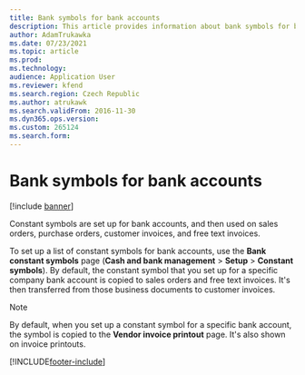 ```yaml
---
title: Bank symbols for bank accounts
description: This article provides information about bank symbols for bank accounts.
author: AdamTrukawka
ms.date: 07/23/2021
ms.topic: article
ms.prod: 
ms.technology: 
audience: Application User
ms.reviewer: kfend
ms.search.region: Czech Republic
ms.author: atrukawk
ms.search.validFrom: 2016-11-30
ms.dyn365.ops.version: 
ms.custom: 265124
ms.search.form: 
---
```


# Bank symbols for bank accounts

[!include [banner](../includes/banner.md)]

Constant symbols are set up for bank accounts, and then used on sales orders, purchase orders, customer invoices, and free text invoices.

To set up a list of constant symbols for bank accounts, use the **Bank constant symbols** page (**Cash and bank management** \> **Setup** \> **Constant symbols**). By default, the constant symbol that you set up for a specific company bank account is copied to sales orders and free text invoices. It's then transferred from those business documents to customer invoices.

> [!NOTE]
> By default, when you set up a constant symbol for a specific bank account, the symbol is copied to the **Vendor invoice printout** page. It's also shown on invoice printouts.

[!INCLUDE[footer-include](../../includes/footer-banner.md)]
